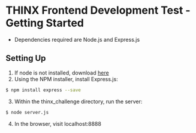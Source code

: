 # THINX Frontend Development Test - Getting Started
- Dependencies required are Node.js and Express.js

## Setting Up
1. If node is not installed, download  [here](https://nodejs.org/en/download/)
2. Using the NPM installer, install Express.js:
```sh
$ npm install express --save
```
3. Within the thinx_challenge directory, run the server:
```sh
$ node server.js
```
4. In the browser, visit localhost:8888